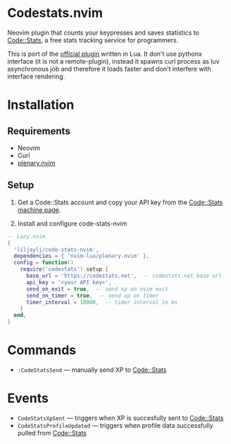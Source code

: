 # Codestats.nvim

Neovim plugin that counts your keypresses and saves statistics to [Code::Stats](https://codestats.net), a free stats tracking service for programmers.

This is port of the [official plugin](https://gitlab.com/code-stats/code-stats-vim) written in Lua. It don't use pythonx interface (it is not a remote-plugin), instead it spawns curl process as luv asynchronous job and therefore it loads faster and don't interfere with interface rendering.

# Installation

## Requirements

- Neovim
- Curl
- [plenary.nvim](https://github.com/nvim-lua/plenary.nvim)

## Setup

1) Get a Code::Stats account and copy your API key from the [Code::Stats machine page](https://codestats.net/my/machines).

2) Install and configure code-stats-nvim


```lua
-- Lazy.nvim
{
  'liljaylj/code-stats-nvim',
  dependencies = { 'nvim-lua/plenary.nvim' },
  config = function()
    require('codestats').setup {
      base_url = 'https://codestats.net',  -- codestats.net base url
      api_key = '<your API key>',
      send_on_exit = true,  -- send xp on nvim exit
      send_on_timer = true,  -- send xp on timer
      timer_interval = 10000,  -- timer interval in ms
    }
  end,
}
```

# Commands

- `:CodeStatsSend` — manually send XP to [Code::Stats](https://codestats.net)

# Events

- `CodeStatsXpSent` — triggers when XP is succesfully sent to [Code::Stats](https://codestats.net)
- `CodeStatsProfileUpdated` — triggers when profile data successfully pulled from [Code::Stats](https://codestats.net)
